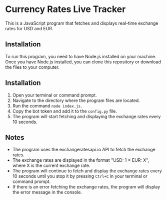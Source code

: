 # Currency Rates Live Tracker

This is a JavaScript program that fetches and displays real-time exchange rates for USD and EUR.

## Installation

To run this program, you need to have Node.js installed on your machine. Once you have Node.js installed, you can clone this repository or download the files to your computer.

## Installation

1. Open your terminal or command prompt.
2. Navigate to the directory where the program files are located.
3. Run the command `node index.js`.
4. Copy the bot token and add it to the `config.py` file.
5. The program will start fetching and displaying the exchange rates every 10 seconds.

## Notes

- The program uses the exchangeratesapi.io API to fetch the exchange rates.
- The exchange rates are displayed in the format "USD: 1 = EUR: X", where X is the current exchange rate.
- The program will continue to fetch and display the exchange rates every 10 seconds until you stop it by pressing `Ctrl+C` in your terminal or command prompt.
- If there is an error fetching the exchange rates, the program will display the error message in the console. 

